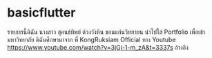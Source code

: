 # basicflutter

รายการนี้ดิฉัน นางสาว สุคนธ์ทิพย์ ด้วงวังหิน ขอนแก่นวิทยายน นำไปใส่ Portfolio เพื่อเข้ามหาวิทยาลัย
ดิฉันศึกษามาจาก พี่ KongRuksiam Official ทาง Youtube 
https://www.youtube.com/watch?v=3jGj-1-m_zA&t=3337s อ้างอิง


